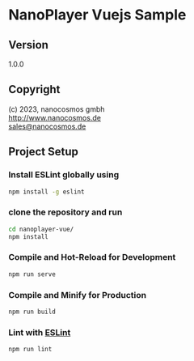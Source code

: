 # NanoPlayer Vuejs Sample

## Version

1.0.0

## Copyright

(c) 2023, nanocosmos gmbh     
<http://www.nanocosmos.de>      
sales@nanocosmos.de     

## Project Setup

### Install ESLint globally using

```bash
npm install -g eslint
```

### clone the repository and run

```bash
cd nanoplayer-vue/
npm install
```

### Compile and Hot-Reload for Development

```sh
npm run serve
```

### Compile and Minify for Production

```sh
npm run build
```

### Lint with [ESLint](https://eslint.org/)

```sh
npm run lint
```
